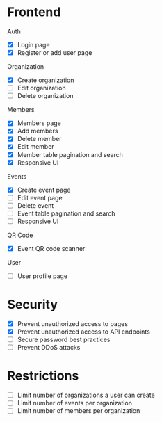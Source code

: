 # Frontend

Auth

- [x] Login page
- [x] Register or add user page

Organization

- [x] Create organization
- [ ] Edit organization
- [ ] Delete organization

Members

- [x] Members page
- [x] Add members
- [x] Delete member
- [x] Edit member
- [x] Member table pagination and search
- [x] Responsive UI

Events

- [x] Create event page
- [ ] Edit event page
- [ ] Delete event
- [ ] Event table pagination and search
- [ ] Responsive UI

QR Code

- [x] Event QR code scanner

User

- [ ] User profile page

# Security

- [x] Prevent unauthorized access to pages
- [x] Prevent unauthorized access to API endpoints
- [ ] Secure password best practices
- [ ] Prevent DDoS attacks

# Restrictions

- [ ] Limit number of organizations a user can create
- [ ] Limit number of events per organization
- [ ] Limit number of members per organization
